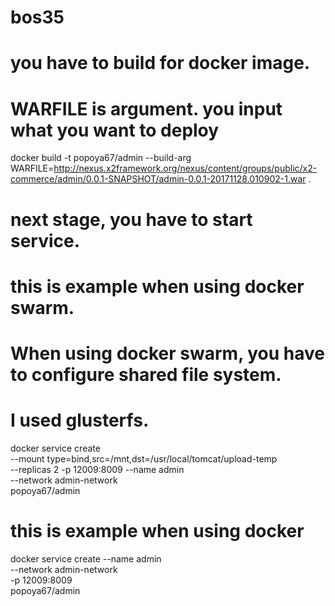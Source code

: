 # bos35

# you have to build for docker image.
# WARFILE is argument. you input what you want to deploy 
docker build -t popoya67/admin --build-arg WARFILE=http://nexus.x2framework.org/nexus/content/groups/public/x2-commerce/admin/0.0.1-SNAPSHOT/admin-0.0.1-20171128.010902-1.war .

# next stage, you have to start service.
# this is example when using docker swarm.
# When using docker swarm, you have to configure shared file system. 
# I used glusterfs. 
docker service create \
--mount type=bind,src=/mnt,dst=/usr/local/tomcat/upload-temp  \
--replicas 2 
-p 12009:8009 --name admin \
--network admin-network \
popoya67/admin

# this is example when using docker 
docker service create --name admin \
--network admin-network \
-p 12009:8009 \
popoya67/admin
